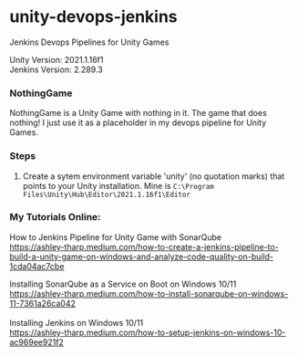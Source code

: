 # unity-devops-jenkins
Jenkins Devops Pipelines for Unity Games <br>

Unity Version: 2021.1.16f1 <br>
Jenkins Version: 2.289.3 <br>

### NothingGame
NothingGame is a Unity Game with nothing in it. The game that does nothing! I just use it as a placeholder in my devops pipeline for Unity Games. 

### Steps
1. Create a sytem environment variable 'unity' (no quotation marks) that points to your Unity installation. Mine is ``C:\Program Files\Unity\Hub\Editor\2021.1.16f1\Editor``

### My Tutorials Online: <br>
How to Jenkins Pipeline for Unity Game with SonarQube <br>
https://ashley-tharp.medium.com/how-to-create-a-jenkins-pipeline-to-build-a-unity-game-on-windows-and-analyze-code-quality-on-build-1cda04ac7cbe

Installing SonarQube as a Service on Boot on Windows 10/11 <br>
https://ashley-tharp.medium.com/how-to-install-sonarqube-on-windows-11-7361a26ca042 <br>
<br>
Installing Jenkins on Windows 10/11 <br>
https://ashley-tharp.medium.com/how-to-setup-jenkins-on-windows-10-ac969ee921f2 <br>
